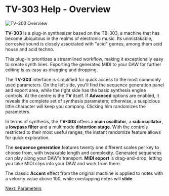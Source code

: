 # TV-303 Help - Overview

<img src="/tv-303/images/overview.png" alt="TV-303 Overview" style="padding: 0px; bottom-padding: 0px" />

**TV-303** is a plug-in synthesizer based on the TB-303, a machine that has become ubiquitous in the realms of electronic music. Its unmistakable, corrosive sound is closely associated with "acid" genres, among them acid house and acid techno.

This plug-in prioritizes a streamlined workflow, making it exceptionally easy to create synth lines. Exporting the generated MIDI to your DAW for further editing is as easy as dragging and dropping.

The **TV-303** interface is simplified for quick access to the most commonly used parameters. On the left side, you'll find the sequence generation panel and export area, while the right side has the basic synthesis engine controls. At the centre is the **TV** itself. If **Advanced** options are enabled, it reveals the complete set of synthesis parameters; otherwise, a suspicious little character will keep you company. Clicking him randomizes the parameters.

In terms of synthesis, the **TV-303** offers a **main oscillator**, a **sub oscillator**, a **lowpass filter** and a multimode **distortion stage**. With the controls restricted to their most useful ranges, the instant randomize feature allows for quick exploration.

The **sequence generation** features twenty one different scales per key to choose from, with tweakable length and complexity. Generated sequences can play along your DAW's transport.
**MIDI export** is drag-and-drop, letting you take MIDI clips into your DAW and work from there.

The classic **Accent** effect from the original machine is applied to notes with a velocity value above 100, while overlapping notes will **slide**.

[Next: Parameters](parameters)